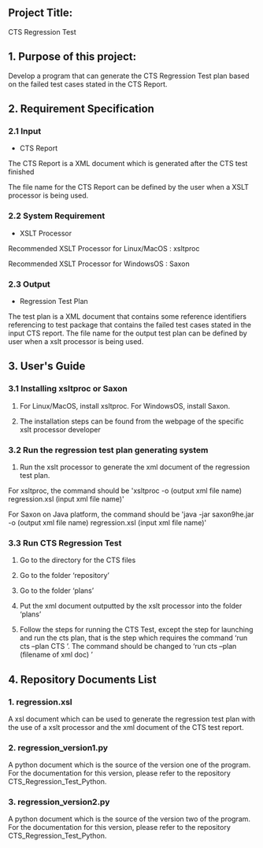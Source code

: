 ## Project Title: 

CTS Regression Test


## 1. Purpose of this project: 

Develop a program that can generate the CTS Regression Test plan based on the failed test cases stated in the CTS Report.


## 2. Requirement Specification

### 2.1 Input

* CTS Report

The CTS Report is a XML document which is generated after the CTS test finished 

The file name for the CTS Report can be defined by the user when a XSLT processor is being used.

### 2.2 System Requirement

* XSLT Processor

Recommended XSLT Processor for Linux/MacOS : xsltproc

Recommended XSLT Processor for WindowsOS : Saxon

### 2.3 Output

* Regression Test Plan

The test plan is a XML document that contains some reference identifiers referencing to test package that contains the failed test cases stated in the input CTS report. The file name for the output test plan can be defined by user when a xslt processor is being used.


## 3. User's Guide

### 3.1 Installing xsltproc or Saxon

1. For Linux/MacOS, install xsltproc. For WindowsOS, install Saxon.

2. The installation steps can be found from the webpage of the specific xslt processor developer

### 3.2 Run the regression test plan generating system

1. Run the xslt processor to generate the xml document of the regression test plan.

For xsltproc, the command should be 'xsltproc -o (output xml file name) regression.xsl (input xml file name)'

For Saxon on Java platform, the command should be 'java -jar saxon9he.jar -o (output xml file name) regression.xsl (input xml file name)'

### 3.3 Run CTS Regression Test

1.	Go to the directory for the CTS files

2.	Go to the folder ‘repository’

3.	Go to the folder ‘plans’ 

4.	Put the xml document outputted by the xslt processor into the folder ‘plans’

5.	Follow the steps for running the CTS Test, except the step for launching and run the cts plan, that is the step which requires the command ‘run cts –plan CTS ’. The command should be changed to ‘run cts –plan (filename of xml doc) ’


## 4. Repository Documents List

### 1.  regression.xsl

A xsl document which can be used to generate the regression test plan with the use of a xslt processor and the xml document of the CTS test report.

### 2.  regression_version1.py

A python document which is the source of the version one of the program. For the documentation for this version, please refer to the repository CTS_Regression_Test_Python.

### 3.  regression_version2.py

A python document which is the source of the version two of the program. For the documentation for this version, please refer to the repository CTS_Regression_Test_Python.
